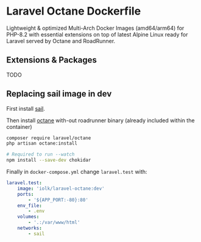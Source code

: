 Laravel Octane Dockerfile
===

Lightweight & optimized Multi-Arch Docker Images (amd64/arm64) for PHP-8.2 with essential extensions on top of latest Alpine Linux ready for Laravel served by Octane and RoadRunner.

## Extensions & Packages

TODO

## Replacing sail image in dev

First install [sail](https://laravel.com/docs/master/sail).

Then install [octane](https://laravel.com/docs/master/octane) with-out roadrunner binary (already included within the container)

```bash
composer require laravel/octane
php artisan octane:install

# Required to run --watch
npm install --save-dev chokidar
```

Finally in `docker-compose.yml` change `laravel.test` with:

```yaml
laravel.test:
    image: 'iolk/laravel-octane:dev'
    ports:
        - '${APP_PORT:-80}:80'
    env_file:
        - .env
    volumes:
        - '.:/var/www/html'
    networks:
        - sail
```

